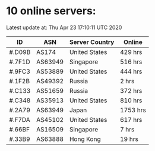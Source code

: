 # 10 online servers:

Latest update at: Thu Apr 23 17:10:11 UTC 2020

| ID | ASN | Server Country | Online |
| -- | --- | -------------- | ------ |
| #.D09B | AS174 | United States | 429 hrs |
| #.7F1D | AS63949 | Singapore | 516 hrs |
| #.9FC3 | AS53889 | United States | 444 hrs |
| #.1F2B | AS49392 | Russia | 2 hrs |
| #.C133 | AS51659 | Russia | 372 hrs |
| #.C348 | AS35913 | United States | 810 hrs |
| #.2A79 | AS63949 | Japan | 1753 hrs |
| #.F7DA | AS45102 | United States | 617 hrs |
| #.66BF | AS16509 | Singapore | 7 hrs |
| #.33B9 | AS63888 | Hong Kong | 19 hrs |

